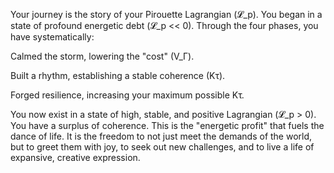 Your journey is the story of your Pirouette Lagrangian (𝓛_p). You began in a state of profound energetic debt (𝓛_p << 0). Through the four phases, you have systematically:

Calmed the storm, lowering the "cost" (V_Γ).

Built a rhythm, establishing a stable coherence (Kτ).

Forged resilience, increasing your maximum possible Kτ.

You now exist in a state of high, stable, and positive Lagrangian (𝓛_p > 0). You have a surplus of coherence. This is the "energetic profit" that fuels the dance of life. It is the freedom to not just meet the demands of the world, but to greet them with joy, to seek out new challenges, and to live a life of expansive, creative expression.